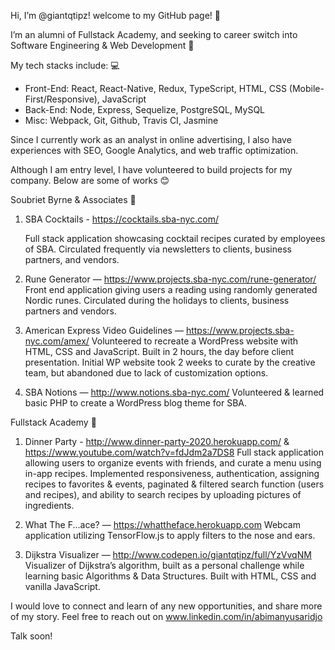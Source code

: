 Hi, I’m @giantqtipz! welcome to my GitHub page! 👋 

I’m an alumni of Fullstack Academy, and seeking to career switch into Software Engineering & Web Development 👀 

My tech stacks include: 💻
- Front-End: React, React-Native, Redux, TypeScript, HTML, CSS (Mobile-First/Responsive), JavaScript
- Back-End: Node, Express, Sequelize, PostgreSQL, MySQL
- Misc: Webpack, Git, Github, Travis CI, Jasmine

Since I currently work as an analyst in online advertising, I also have experiences with SEO, Google Analytics, and web traffic optimization.

Although I am entry level, I have volunteered to build projects for my company. Below are some of works 😊

Soubriet Byrne & Associates 🏢
1) SBA Cocktails - https://cocktails.sba-nyc.com/

   Full stack application showcasing cocktail recipes curated by employees of SBA. 
   Circulated frequently via newsletters to clients, business partners, and vendors.

2) Rune Generator — https://www.projects.sba-nyc.com/rune-generator/
   Front end application giving users a reading using randomly generated Nordic runes. Circulated during the holidays to clients, business partners and vendors.

3) American Express Video Guidelines — https://www.projects.sba-nyc.com/amex/
   Volunteered to recreate a WordPress website with HTML, CSS and JavaScript. Built in 2 hours, the day before client presentation. 
   Initial WP website took 2 weeks to curate by the creative team, but abandoned due to lack of customization options.

4) SBA Notions — http://www.notions.sba-nyc.com/
   Volunteered & learned basic PHP to create a WordPress blog theme for SBA. 

Fullstack Academy 🏫
1) Dinner Party - http://www.dinner-party-2020.herokuapp.com/ & https://www.youtube.com/watch?v=fdJdm2a7DS8
   Full stack application allowing users to organize events with friends, and curate a menu using in-app recipes. 
   Implemented responsiveness, authentication, assigning recipes to favorites & events, paginated & filtered search function (users and recipes), 
   and ability to search recipes by uploading pictures of ingredients.
   
2) What The F...ace? — https://whattheface.herokuapp.com
   Webcam application utilizing TensorFlow.js to apply filters to the nose and ears.

3) Dijkstra Visualizer — http://www.codepen.io/giantqtipz/full/YzVvqNM
   Visualizer of Dijkstra’s algorithm, built as a personal challenge while learning basic Algorithms & Data Structures. 
   Built with HTML, CSS and vanilla JavaScript.

I would love to connect and learn of any new opportunities, and share more of my story. Feel free to reach out on www.linkedin.com/in/abimanyusaridjo

Talk soon!

